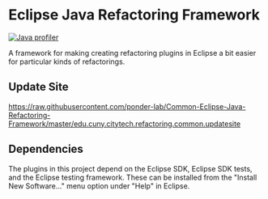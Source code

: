 # Eclipse Java Refactoring Framework
[![Java profiler](https://www.ej-technologies.com/images/product_banners/jprofiler_small.png)](https://www.ej-technologies.com/products/jprofiler/overview.html)

A framework for making creating refactoring plugins in Eclipse a bit easier for particular kinds of refactorings.

## Update Site
https://raw.githubusercontent.com/ponder-lab/Common-Eclipse-Java-Refactoring-Framework/master/edu.cuny.citytech.refactoring.common.updatesite

## Dependencies
The plugins in this project depend on the Eclipse SDK, Eclipse SDK tests, and the Eclipse testing framework. These can be installed from the "Install New Software..." menu option under "Help" in Eclipse.
